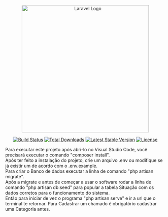 <p align="center"><a href="https://laravel.com" target="_blank"><img src="https://raw.githubusercontent.com/laravel/art/master/logo-lockup/5%20SVG/2%20CMYK/1%20Full%20Color/laravel-logolockup-cmyk-red.svg" width="400" alt="Laravel Logo"></a></p>

<p align="center">
<a href="https://github.com/laravel/framework/actions"><img src="https://github.com/laravel/framework/workflows/tests/badge.svg" alt="Build Status"></a>
<a href="https://packagist.org/packages/laravel/framework"><img src="https://img.shields.io/packagist/dt/laravel/framework" alt="Total Downloads"></a>
<a href="https://packagist.org/packages/laravel/framework"><img src="https://img.shields.io/packagist/v/laravel/framework" alt="Latest Stable Version"></a>
<a href="https://packagist.org/packages/laravel/framework"><img src="https://img.shields.io/packagist/l/laravel/framework" alt="License"></a>
</p>

Para executar este projeto após abri-lo no Visual Studio Code, você precisará executar o comando "composer install".  
Após ter feito a instalação do projeto, crie um arquivo .env ou modifique se já existir um de acordo com o .env.example.  
Para criar o Banco de dados executar a linha de comando "php artisan migrate".  
Após a migrate e antes de começar a usar o software rodar a linha de comando "php artisan db:seed" para popular a tabela Situação com os dados corretos para o funcionamento do sistema.  
Então para iniciar de vez o programa "php artisan serve" e ir a url que o terminal te retornar. 
Para Cadastrar um chamado é obrigatório cadastrar uma Categoria antes.